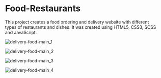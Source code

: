 # Food-Restaurants
This project creates a food ordering and delivery website with different types of restaurants and dishes. It was created using HTML5, CSS3, SCSS and JavaScript. 


![delivery-food-main_1](https://user-images.githubusercontent.com/78507597/193125945-9d0f1d04-a804-43e1-98c4-626b39dc1dc4.png)

![delivery-food-main_2](https://user-images.githubusercontent.com/78507597/193125987-3d67011a-d1c4-4193-bf66-07d18d8a7697.png)

![delivery-food-main_3](https://user-images.githubusercontent.com/78507597/193126003-8ecab5c4-2a1a-474d-b099-1a9fc9620d87.png)

![delivery-food-main_4](https://user-images.githubusercontent.com/78507597/193126035-447465a9-b33a-4b69-92ec-1d96edad45ba.png)
